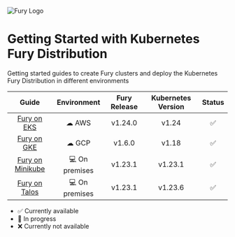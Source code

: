![Fury Logo](./utils/images/fury_logo.png)
# Getting Started with Kubernetes Fury Distribution

Getting started guides to create Fury clusters and deploy the Kubernetes Fury Distribution in different environments

|                     Guide                      |  Environment   | Fury Release  | Kubernetes Version |  Status            |
|:----------------------------------------------:|:--------------:|:-------------:|:------------------:|:------------------:|
| [Fury on EKS](fury-on-eks/README.md)           |     ☁ AWS      |   v1.24.0     |       v1.24        | :white_check_mark: |
| [Fury on GKE](fury-on-gke/README.md)           |     ☁ GCP      |   v1.6.0      |       v1.18        | :white_check_mark: |
| [Fury on Minikube](fury-on-minikube/README.md) | 💻 On premises |   v1.23.1     |       v1.23.1      | :white_check_mark: |
| [Fury on Talos](fury-on-talos/README.md)       | 💻 On premises |   v1.23.1     |       v1.23.6      | :white_check_mark: |

- :white_check_mark: Currently available
- :hammer: In progress
- :x: Currently not available
